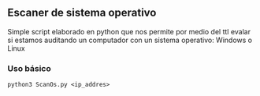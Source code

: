 ## Escaner de sistema operativo

Simple script elaborado en python que nos permite por medio del ttl evalar si estamos auditando un computador con un sistema operativo: Windows o Linux

### Uso básico

`python3 ScanOs.py <ip_addres>`
